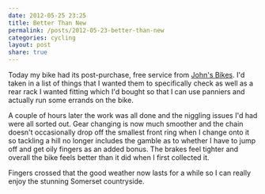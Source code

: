 ```yaml
---
date: 2012-05-25 23:25
title: Better Than New
permalink: /posts/2012-05-23-better-than-new
categories: cycling
layout: post
share: true
---
```


Today my bike had its post-purchase, free service from [John's Bikes](http://www.johnsbikes.co.uk). I'd taken in a list of things that I wanted them to specifically check as well as a rear rack I wanted fitting which I'd bought so that I can use panniers and actually run some errands on the bike.

A couple of hours later the work was all done and the niggling issues I'd had were all sorted out. Gear changing is now much smoother and the chain doesn't occasionally drop off the smallest front ring when I change onto it so tackling a hill no longer includes the gamble as to whether I have to jump off and get oily fingers as an added bonus. The brakes feel tighter and overall the bike feels better than it did when I first collected it.

Fingers crossed that the good weather now lasts for a while so I can really enjoy the stunning Somerset countryside.

